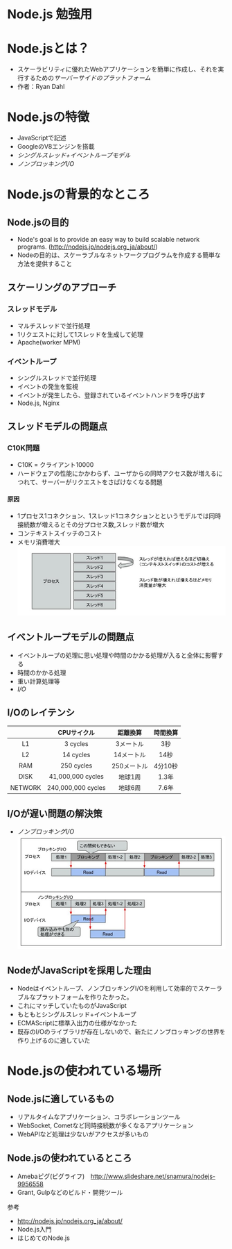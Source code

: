 # Node.js 勉強用

# Node.jsとは？
 - スケーラビリティに優れたWebアプリケーションを簡単に作成し、それを実行するための*サーバーサイドのプラットフォーム*
 - 作者：Ryan Dahl

# Node.jsの特徴
 - JavaScriptで記述
 - GoogleのV8エンジンを搭載
 - *シングルスレッド+イベントループモデル*
 - *ノンブロッキングI/O*

# Node.jsの背景的なところ
## Node.jsの目的
 - Node's goal is to provide an easy way to build scalable network programs. (http://nodejs.jp/nodejs.org_ja/about/)
 - Nodeの目的は、スケーラブルなネットワークプログラムを作成する簡単な方法を提供すること

## スケーリングのアプローチ
### スレッドモデル
 - マルチスレッドで並行処理
 - 1リクエストに対して1スレッドを生成して処理
 - Apache(worker MPM)

### イベントループ
 - シングルスレッドで並行処理
 - イベントの発生を監視
 - イベントが発生したら、登録されているイベントハンドラを呼び出す
 - Node.js, Nginx

## スレッドモデルの問題点
### C10K問題
 - C10K = クライアント10000
 - ハードウェアの性能にかかわらず、ユーザからの同時アクセス数が増えるにつれて、サーバーがリクエストをさばけなくなる問題
#### 原因
 - 1プロセス1コネクション、1スレッド1コネクションとというモデルでは同時接続数が増えるとその分プロセス数,スレッド数が増大
 - コンテキストスイッチのコスト
 - メモリ消費増大
![c10kprobrem](https://raw.githubusercontent.com/mintsu/node_study/master/c10kprobrem.jpg)


## イベントループモデルの問題点
 - イベントループの処理に思い処理や時間のかかる処理が入ると全体に影響する
 - 時間のかかる処理
  - 重い計算処理等
  - *I/O*

## I/Oのレイテンシ
|         | CPUサイクル        |  距離換算 | 時間換算 |
|:-------:|:-----------------:|:--------:|:-------:|
|L1       | 3 cycles          | 3メートル  | 3秒     |
|L2       | 14 cycles         | 14メートル | 14秒    |
|RAM      | 250 cycles        |250メートル | 4分10秒 |
|DISK     | 41,000,000 cycles |地球1周    | 1.3年   |
|NETWORK  | 240,000,000 cycles|地球6周    | 7.6年   |

## I/Oが遅い問題の解決策
 - *ノンブロッキングI/O*
![c10kprobrem](https://raw.githubusercontent.com/mintsu/node_study/master/non-blockingio.jpg)

## NodeがJavaScriptを採用した理由
 - Nodeはイベントループ、ノンブロッキングI/Oを利用して効率的でスケーラブルなプラットフォームを作りたかった。
 - これにマッチしていたものがJavaScript
  - もともとシングルスレッド+イベントループ
  - ECMAScriptに標準入出力の仕様がなかった
   - 既存のI/Oのライブラリが存在しないので、新たにノンブロッキングの世界を作り上げるのに適していた

# Node.jsの使われている場所
## Node.jsに適しているもの
 - リアルタイムなアプリケーション、コラボレーションツール
 - WebSocket, Cometなど同時接続数が多くなるアプリケーション
 - WebAPIなど処理は少ないがアクセスが多いもの

## Node.jsの使われているところ
 - Amebaピグ(ピグライフ)　http://www.slideshare.net/snamura/nodejs-9956558
 - Grant, Gulpなどのビルド・開発ツール




 参考
 - http://nodejs.jp/nodejs.org_ja/about/
 - Node.js入門
 - はじめてのNode.js
